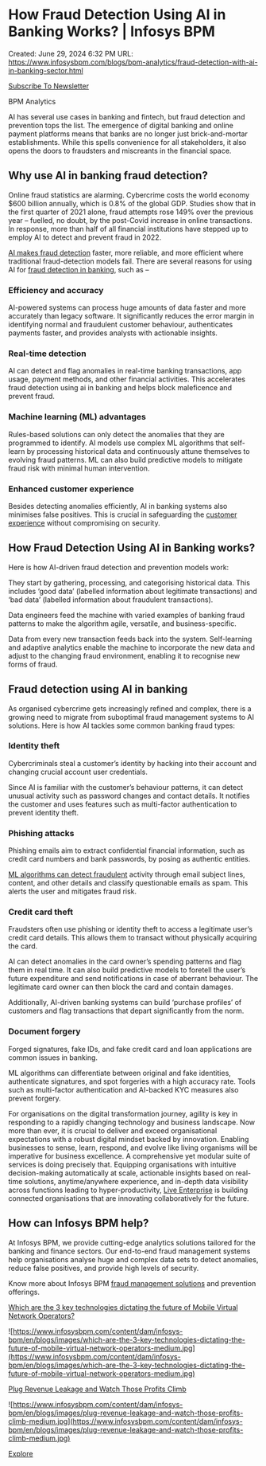 # How Fraud Detection Using AI in Banking Works? | Infosys BPM

Created: June 29, 2024 6:32 PM
URL: https://www.infosysbpm.com/blogs/bpm-analytics/fraud-detection-with-ai-in-banking-sector.html

[Subscribe To Newsletter](https://www.infosysbpm.com/blogs/newsletter-subscription.html)

BPM Analytics

AI has several use cases in banking and fintech, but fraud detection and prevention tops the list. The emergence of digital banking and online payment platforms means that banks are no longer just brick-and-mortar establishments. While this spells convenience for all stakeholders, it also opens the doors to fraudsters and miscreants in the financial space.

## Why use AI in banking fraud detection?

Online fraud statistics are alarming. Cybercrime costs the world economy $600 billion annually, which is 0.8% of the global GDP. Studies show that in the first quarter of 2021 alone, fraud attempts rose 149% over the previous year – fuelled, no doubt, by the post-Covid increase in online transactions. In response, more than half of all financial institutions have stepped up to employ AI to detect and prevent fraud in 2022.

[AI makes fraud detection](https://www.infosysbpm.com/blogs/bpm-analytics/financial-fraud-detection.html) faster, more reliable, and more efficient where traditional fraud-detection models fail. There are several reasons for using AI for [fraud detection in banking](https://www.infosysbpm.com/blogs/bpm-analytics/fraud-detection-prevention-banking-sector.html), such as –

### Efficiency and accuracy

AI-powered systems can process huge amounts of data faster and more accurately than legacy software. It significantly reduces the error margin in identifying normal and fraudulent customer behaviour, authenticates payments faster, and provides analysts with actionable insights.

### Real-time detection

AI can detect and flag anomalies in real-time banking transactions, app usage, payment methods, and other financial activities. This accelerates fraud detection using ai in banking and helps block maleficence and prevent fraud.

### Machine learning (ML) advantages

Rules-based solutions can only detect the anomalies that they are programmed to identify. AI models use complex ML algorithms that self-learn by processing historical data and continuously attune themselves to evolving fraud patterns. ML can also build predictive models to mitigate fraud risk with minimal human intervention.

### Enhanced customer experience

Besides detecting anomalies efficiently, AI in banking systems also minimises false positives. This is crucial in safeguarding the [customer experience](https://www.infosysbpm.com/blogs/bpm-analytics/self-checkout-fraud-balancing-customer-experience-with-risk-mitigation.html) without compromising on security.

## How Fraud Detection Using AI in Banking works?

Here is how AI-driven fraud detection and prevention models work:

They start by gathering, processing, and categorising historical data. This includes ‘good data’ (labelled information about legitimate transactions) and ‘bad data’ (labelled information about fraudulent transactions).

Data engineers feed the machine with varied examples of banking fraud patterns to make the algorithm agile, versatile, and business-specific.

Data from every new transaction feeds back into the system. Self-learning and adaptive analytics enable the machine to incorporate the new data and adjust to the changing fraud environment, enabling it to recognise new forms of fraud.

## Fraud detection using AI in banking

As organised cybercrime gets increasingly refined and complex, there is a growing need to migrate from suboptimal fraud management systems to AI solutions. Here is how AI tackles some common banking fraud types:

### Identity theft

Cybercriminals steal a customer’s identity by hacking into their account and changing crucial account user credentials.

Since AI is familiar with the customer’s behaviour patterns, it can detect unusual activity such as password changes and contact details. It notifies the customer and uses features such as multi-factor authentication to prevent identity theft.

### Phishing attacks

Phishing emails aim to extract confidential financial information, such as credit card numbers and bank passwords, by posing as authentic entities.

[ML algorithms can detect fraudulent](https://www.infosysbpm.com/blogs/bpm-analytics/machine-learning-for-credit-card-fraud-detection.html) activity through email subject lines, content, and other details and classify questionable emails as spam. This alerts the user and mitigates fraud risk.

### Credit card theft

Fraudsters often use phishing or identity theft to access a legitimate user’s credit card details. This allows them to transact without physically acquiring the card.

AI can detect anomalies in the card owner’s spending patterns and flag them in real time. It can also build predictive models to foretell the user’s future expenditure and send notifications in case of aberrant behaviour. The legitimate card owner can then block the card and contain damages.

Additionally, AI-driven banking systems can build ‘purchase profiles’ of customers and flag transactions that depart significantly from the norm.

### Document forgery

Forged signatures, fake IDs, and fake credit card and loan applications are common issues in banking.

ML algorithms can differentiate between original and fake identities, authenticate signatures, and spot forgeries with a high accuracy rate. Tools such as multi-factor authentication and AI-backed KYC measures also prevent forgery.

For organisations on the digital transformation journey, agility is key in responding to a rapidly changing technology and business landscape. Now more than ever, it is crucial to deliver and exceed organisational expectations with a robust digital mindset backed by innovation. Enabling businesses to sense, learn, respond, and evolve like living organisms will be imperative for business excellence. A comprehensive yet modular suite of services is doing precisely that. Equipping organisations with intuitive decision-making automatically at scale, actionable insights based on real-time solutions, anytime/anywhere experience, and in-depth data visibility across functions leading to hyper-productivity, [Live Enterprise](https://www.infosysbpm.com/live-enterprise.html) is building connected organisations that are innovating collaboratively for the future.

## How can Infosys BPM help?

At Infosys BPM, we provide cutting-edge analytics solutions tailored for the banking and finance sectors. Our end-to-end fraud management systems help organisations analyse huge and complex data sets to detect anomalies, reduce false positives, and provide high levels of security.

Know more about Infosys BPM [fraud management solutions](https://www.infosysbpm.com/services/bpm-analytics/service-offerings/fraud-management.html) and prevention offerings.

[Which are the 3 key technologies dictating the future of Mobile Virtual Network Operators?](https://www.infosysbpm.com/blogs/bpm-analytics/which-are-the-3-key-technologies-dictating-the-future-of-mobile-virtual-network-operators.html)

![https://www.infosysbpm.com/content/dam/infosys-bpm/en/blogs/images/which-are-the-3-key-technologies-dictating-the-future-of-mobile-virtual-network-operators-medium.jpg](https://www.infosysbpm.com/content/dam/infosys-bpm/en/blogs/images/which-are-the-3-key-technologies-dictating-the-future-of-mobile-virtual-network-operators-medium.jpg)

[Plug Revenue Leakage and Watch Those Profits Climb](https://www.infosysbpm.com/blogs/bpm-analytics/plug-revenue-leakage-and-watch-those-profits-climb.html)

![https://www.infosysbpm.com/content/dam/infosys-bpm/en/blogs/images/plug-revenue-leakage-and-watch-those-profits-climb-medium.jpg](https://www.infosysbpm.com/content/dam/infosys-bpm/en/blogs/images/plug-revenue-leakage-and-watch-those-profits-climb-medium.jpg)

[Explore](https://www.infosysbpm.com/blogs/bpm-analytics.html)